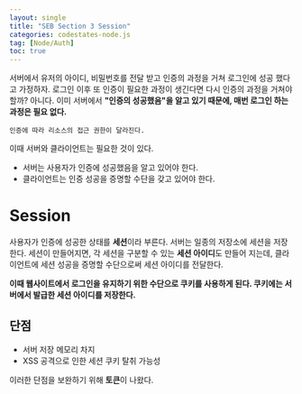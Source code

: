 ```yaml
---
layout: single
title: "SEB Section 3 Session"
categories: codestates-node.js
tag: [Node/Auth]
toc: true
---
```


서버에서 유저의 아이디, 비밀번호를 전달 받고 인증의 과정을 거쳐 로그인에 성공 했다고 가정하자. 로그인 이후 또 인증이 필요한 과정이 생긴다면 다시 인증의 과정을 거쳐야 할까? 아니다. 이미 서버에서 **"인증의 성공했음"을 알고 있기 때문에, 매번 로그인 하는 과정은 필요 없다.**

```
인증에 따라 리소스의 접근 권한이 달라진다.
```

이때 서버와 클라이언트는 필요한 것이 있다.

- 서버는 사용자가 인증에 성공했음을 알고 있어야 한다.
- 클라이언트는 인증 성공을 증명할 수단을 갖고 있어야 한다.

# Session

사용자가 인증에 성공한 상태를 **세션**이라 부른다. 서버는 일종의 저장소에 세션을 저장한다. 세션이 만들어지면, 각 세션을 구분할 수 있는 **세션 아이디**도 만들어 지는데, 클라이언트에 세션 성공을 증명할 수단으로써 세션 아이디를 전달한다.

**이때 웹사이트에서 로그인을 유지하기 위한 수단으로 쿠키를 사용하게 된다. 쿠키에는 서버에서 발급한 세션 아이디를 저장한다.**

## 단점

- 서버 저장 메모리 차지
- XSS 공격으로 인한 세션 쿠키 탈취 가능성

이러한 단점을 보완하기 위해 **토큰**이 나왔다.
